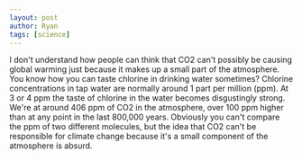 ```yaml
---
layout: post
author: Ryan
tags: [science]
---
```

I don't understand how people can think that CO2 can't possibly be causing global warming just because it makes up a small part of the atmosphere. You know how you can taste chlorine in drinking water sometimes? Chlorine concentrations in tap water are normally around 1 part per million (ppm). At 3 or 4 ppm the taste of chlorine in the water becomes disgustingly strong. We're at around 406 ppm of CO2 in the atmosphere, over 100 ppm higher than at any point in the last 800,000 years. Obviously you can't compare the ppm of two different molecules, but the idea that CO2 can't be responsible for climate change because it's a small component of the atmosphere is absurd.